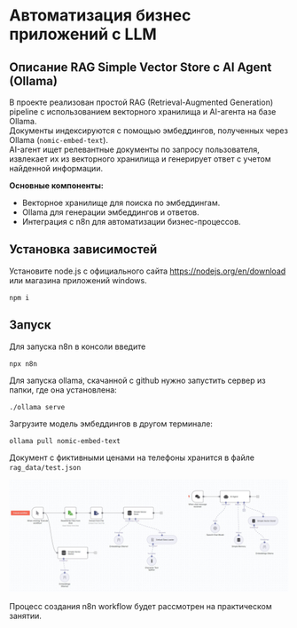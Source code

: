 # Автоматизация бизнес приложений с LLM

## Описание RAG Simple Vector Store с AI Agent (Ollama)

В проекте реализован простой RAG (Retrieval-Augmented Generation) pipeline с использованием векторного хранилища и AI-агента на базе Ollama.  
Документы индексируются с помощью эмбеддингов, полученных через Ollama (`nomic-embed-text`).  
AI-агент ищет релевантные документы по запросу пользователя, извлекает их из векторного хранилища и генерирует ответ с учетом найденной информации.

**Основные компоненты:**
- Векторное хранилище для поиска по эмбеддингам.
- Ollama для генерации эмбеддингов и ответов.
- Интеграция с n8n для автоматизации бизнес-процессов.

## Установка зависимостей
Установите node.js с официального сайта https://nodejs.org/en/download или магазина приложений windows.  

```
npm i
```

## Запуск
Для запуска n8n в консоли введите
```
npx n8n
```

Для запуска ollama, скачанной с github нужно запустить сервер из папки, где она установлена:  
```
./ollama serve
```

Загрузите модель эмбеддингов в другом терминале: 
```
ollama pull nomic-embed-text
```

Документ с фиктивными ценами на телефоны хранится в файле `rag_data/test.json`  

![](img/screen.jpg)

Процесс создания n8n workflow будет рассмотрен на практическом занятии. 
